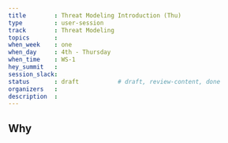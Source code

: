 ```yaml
---
title        : Threat Modeling Introduction (Thu)
type         : user-session
track        : Threat Modeling
topics       : 
when_week    : one
when_day     : 4th - Thursday
when_time    : WS-1
hey_summit   :
session_slack:
status       : draft           # draft, review-content, done
organizers   :
description  : 
---
```


## Why

<!--Add intro-->
